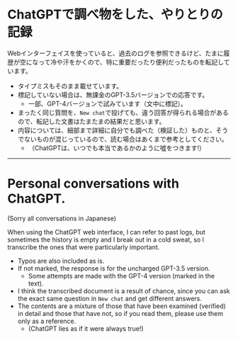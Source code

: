 # ChatGPTで調べ物をした、やりとりの記録

Webインターフェイスを使っていると、過去のログを参照できるけど、たまに履歴が空になって冷や汗をかくので、特に重要だったり便利だったものを転記しています。

* タイプミスもそのまま載せています。
* 標記していない場合は、無課金のGPT-3.5バージョンでの応答です。
  * 一部、GPT-4バージョンで試みています（文中に標記）。
* まったく同じ質問を、`New chat`で投げても、違う回答が得られる場合があるので、転記した文書はたまたまの結果だと思います。
* 内容については、細部まで詳細に自分でも調べた（検証した）ものと、そうでないものが混じっているので、読む場合はあくまで参考としてください。
  * （ChatGPTは、いつでも本当であるかのように噓をつきます!）

-----

# Personal conversations with ChatGPT.

(Sorry all conversations in Japanese)

When using the ChatGPT web interface, I can refer to past logs,
but sometimes the history is empty and I break out in a cold sweat,
so I transcribe the ones that were particularly important.

* Typos are also included as is.
* If not marked, the response is for the uncharged GPT-3.5 version.
  * Some attempts are made with the GPT-4 version (marked in the text).
* I think the transcribed document is a result of chance,
  since you can ask the exact same question in `New chat` and get different answers.
* The contents are a mixture of those that have been examined (verified) in detail and those that have not,
  so if you read them, please use them only as a reference.
  * (ChatGPT lies as if it were always true!)
